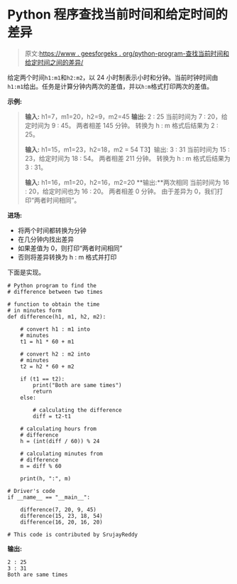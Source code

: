 # Python 程序查找当前时间和给定时间的差异

> 原文:[https://www . geesforgeks . org/python-program-查找当前时间和给定时间之间的差异/](https://www.geeksforgeeks.org/python-program-to-find-difference-between-current-time-and-given-time/)

给定两个时间`h1:m1`和`h2:m2`，以 24 小时制表示小时和分钟。当前时钟时间由`h1:m1`给出。任务是计算分钟内两次的差值，并以`h:m`格式打印两次的差值。

**示例:**

> **输入:** h1=7，m1=20，h2=9，m2=45
> **输出:** 2 : 25
> 当前时间为 7 : 20，给定时间为 9 : 45。
> 两者相差 145 分钟。
> 转换为 h : m 格式后结果为 2 : 25。
> 
> **输入:** h1=15，m1=23，h2=18，m2 = 54
> T3】输出: 3 : 31
> 当前时间为 15 : 23，给定时间为 18 : 54。
> 两者相差 211 分钟。
> 转换为 h : m 格式后结果为 3 : 31。
> 
> **输入:** h1=16，m1=20，h2=16，m2=20
> **输出:**两次相同
> 当前时间为 16 : 20，给定时间也为 16 : 20。
> 两者相差 0 分钟。
> 由于差异为 0，我们打印“两者时间相同”。

**进场:**

*   将两个时间都转换为分钟
*   在几分钟内找出差异
*   如果差值为 0，则打印“两者时间相同”
*   否则将差异转换为 h : m 格式并打印

下面是实现。

```
# Python program to find the
# difference between two times

# function to obtain the time
# in minutes form
def difference(h1, m1, h2, m2):

    # convert h1 : m1 into
    # minutes
    t1 = h1 * 60 + m1

    # convert h2 : m2 into
    # minutes 
    t2 = h2 * 60 + m2

    if (t1 == t2): 
        print("Both are same times")
        return 
    else:

        # calculating the difference
        diff = t2-t1

    # calculating hours from
    # difference
    h = (int(diff / 60)) % 24

    # calculating minutes from 
    # difference
    m = diff % 60

    print(h, ":", m)

# Driver's code
if __name__ == "__main__":

    difference(7, 20, 9, 45)
    difference(15, 23, 18, 54)
    difference(16, 20, 16, 20)

# This code is contributed by SrujayReddy
```

**输出:**

```
2 : 25
3 : 31
Both are same times

```